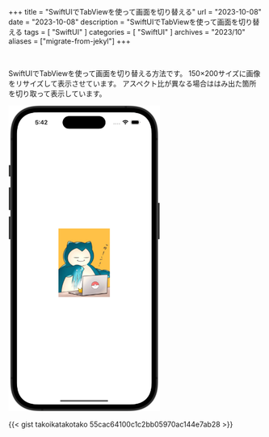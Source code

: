 +++
title = "SwiftUIでTabViewを使って画面を切り替える"
url = "2023-10-08"
date = "2023-10-08"
description = "SwiftUIでTabViewを使って画面を切り替える
tags = [
  "SwiftUI"
]
categories = [
  "SwiftUI"
]
archives = "2023/10"
aliases = ["migrate-from-jekyl"]
+++

<br>

SwiftUIでTabViewを使って画面を切り替える方法です。
150×200サイズに画像をリサイズして表示させています。
アスペクト比が異なる場合ははみ出た箇所を切り取って表示しています。

<img src="1.png" width="300px" alt="SwiftUIでTabViewを使って画面を切り替える">

{{< gist takoikatakotako 55cac64100c1c2bb05970ac144e7ab28 >}}
